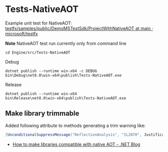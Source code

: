 
# Tests-NativeAOT


Example unit test for NativeAOT:  
[testfx/samples/public/DemoMSTestSdk/ProjectWithNativeAOT at main · microsoft/testfx](https://github.com/microsoft/testfx/tree/main/samples/public/DemoMSTestSdk/ProjectWithNativeAOT)

**Note** NativeAOT test run currently only from command line

```
cd Engine/src/Tests-NativeAOT
```

Debug
```
dotnet publish --runtime win-x64 -c DEBUG
bin\Debug\net8.0\win-x64\publish\Tests-NativeAOT.exe
```

Release
```
dotnet publish --runtime win-x64
bin\Release\net8.0\win-x64\publish\Tests-NativeAOT.exe
```

## Make library trimmable

Added following attribute to methods generating a trim warning like:
```cs
[UnconditionalSuppressMessage("ReflectionAnalysis", "IL2070", Justification = "Not called for NativeAOT")]
```

- [How to make libraries compatible with native AOT - .NET Blog](https://devblogs.microsoft.com/dotnet/creating-aot-compatible-libraries/)
